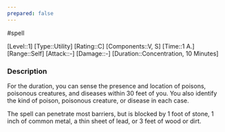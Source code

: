 ```yaml
---
prepared: false
---
```

#spell

[Level::1]
[Type::Utility]
[Rating::C]
[Components::V, S]
[Time::1 A.]
[Range::Self]
[Attack::\-]
[Damage::\-]
[Duration::Concentration, 10 Minutes]
### Description

For the duration, you can sense the presence and location of poisons, poisonous creatures, and diseases within 30 feet of you. You also identify the kind of poison, poisonous creature, or disease in each case.

The spell can penetrate most barriers, but is blocked by 1 foot of stone, 1 inch of common metal, a thin sheet of lead, or 3 feet of wood or dirt.